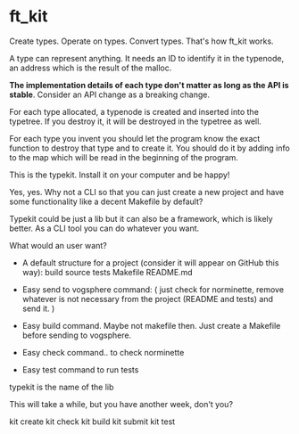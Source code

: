# ft_kit

Create types. Operate on types. Convert types. That's how ft_kit works.

A type can represent anything. It needs an ID to identify it in the typenode, an address which is the result of the malloc.

**The implementation details of each type don't matter as long as the API is stable**. Consider an API change as a breaking change.

For each type allocated, a typenode is created and inserted into the typetree. If you destroy it, it will be destroyed in the typetree as well.

For each type you invent you should let the program know the exact function to destroy that type and to create it. You should do it by adding info to the map which will be read in the beginning of the program.

This is the typekit. Install it on your computer and be happy!

Yes, yes. Why not a CLI so that you can just create a new project
and have some functionality like a decent Makefile by default?

Typekit could be just a lib but it can also be a framework, which
is likely better. As a CLI tool you can do whatever you want.

What would an user want?

- A default structure for a project (consider it will appear on GitHub this way):
	build
	source
	tests
	Makefile
	README.md

- Easy send to vogsphere command: ( just check for norminette, remove whatever is not necessary from the project (README and tests) and send it. )

- Easy build command. Maybe not makefile then. Just create a Makefile before sending to vogsphere.

- Easy check command.. to check norminette

- Easy test command to run tests

typekit is the name of the lib

This will take a while, but you have another week, don't you?

kit create
kit check
kit build
kit submit
kit test
